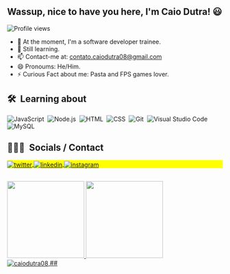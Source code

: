 ## Wassup, nice to have you here, I'm Caio Dutra! 😃

<p align="left"> <img src="https://komarev.com/ghpvc/?username=caiodutra08&color=blue" alt="Profile views" /> </p>

- 🔭 At the moment, I'm a software developer trainee.
- 🌱 Still learning.
- 📫 Contact-me at: contato.caiodutra08@gmail.com
- 😄 Pronoums: He/Him.
- ⚡ Curious Fact about me: Pasta and FPS games lover.

  
## 🛠 &nbsp;Learning about

![JavaScript](https://img.shields.io/badge/-JavaScript-05122A?style=flat&logo=javascript)&nbsp;
![Node.js](https://img.shields.io/badge/-Node.js-05122A?style=flat&logo=node.js)&nbsp;
![HTML](https://img.shields.io/badge/-HTML-05122A?style=flat&logo=HTML5)&nbsp;
![CSS](https://img.shields.io/badge/-CSS-05122A?style=flat&logo=CSS3&logoColor=1572B6)&nbsp;
![Git](https://img.shields.io/badge/-Git-05122A?style=flat&logo=git)&nbsp;
![Visual Studio Code](https://img.shields.io/badge/-Visual%20Studio%20Code-05122A?style=flat&logo=visual-studio-code&logoColor=007ACC)&nbsp;
![MySQL](https://img.shields.io/badge/-MySQL-05122A?style=flat&logo=mysql)&nbsp;
  
 ## 👨🏽‍🦲 &nbsp;Socials / Contact

<p align="left" style="background:yellow">
<a href="https://twitter.com/caiowvlr" target="_blank">
  <img align="center" src="https://img.shields.io/badge/-caiowvlr-05122A?style=flat&logo=twitter" alt="twitter"/>  
</a>
<a href="https://linkedin.com/in/caiodutra08" target="_blank">
  <img align="center" src="https://img.shields.io/badge/-caiodutra08-05122A?style=flat&logo=linkedin" alt="linkedin"/>
</a>
<a href="https://instagram.com/caiodutra08" target="_blank">
 <img align="center" src="https://img.shields.io/badge/-caiodutra08-05122A?style=flat&logo=instagram" alt="instagram"/>
</a>
</p>
 
 ##
 
 <div>
  <a href="https://github.com/caiodutra08">
  <img height="180em" src="https://github-readme-stats.vercel.app/api?username=caiodutra08&hide_rank=true&custom_title=Meus Status&show_icons=true&theme=tokyonight&include_all_commits=true&count_private=true/">
<img height="180em" src="https://github-readme-stats.vercel.app/api/top-langs/?username=caiodutra08&layout=compact&langs_count=6&theme=tokyonight"/>
</div> 
<img align="center" src="https://github-readme-stats.vercel.app/api/top-langs?username=caiodutra08&show_icons=true&theme=tokyonight&locale=pt-br&layout=compact" alt="caiodutra08" />
##
